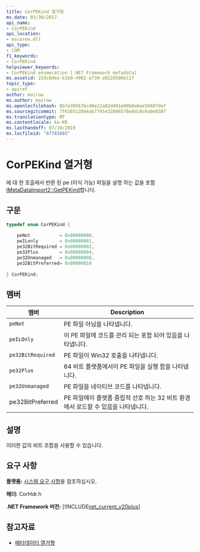 ```yaml
---
title: CorPEKind 열거형
ms.date: 03/30/2017
api_name:
- CorPEKind
api_location:
- mscoree.dll
api_type:
- COM
f1_keywords:
- CorPEKind
helpviewer_keywords:
- CorPEKind enumeration [.NET Framework metadata]
ms.assetid: 22dc6dea-b1b9-4982-a730-a022d586b117
topic_type:
- apiref
author: mairaw
ms.author: mairaw
ms.openlocfilehash: 0bfe30567bcd8e22a82d401e00b0a6ee50407def
ms.sourcegitcommit: 7f616512044ab7795e32806578e8dc0c6a0e038f
ms.translationtype: MT
ms.contentlocale: ko-KR
ms.lasthandoff: 07/10/2019
ms.locfileid: "67781665"
---
```

# <a name="corpekind-enumeration"></a>CorPEKind 열거형
에 대 한 호출에서 반환 된 pe (이식 가능) 파일을 설명 하는 값을 포함 [IMetaDataImport2::GetPEKind](../../../../docs/framework/unmanaged-api/metadata/imetadataimport2-getpekind-method.md)합니다.  
  
## <a name="syntax"></a>구문  
  
```cpp  
typedef enum CorPEKind {  
  
    peNot           = 0x00000000,  
    peILonly        = 0x00000001,  
    pe32BitRequired = 0x00000002,  
    pe32Plus        = 0x00000004,  
    pe32Unmanaged   = 0x00000008,  
    pe32BitPreferred= 0x00000010  
  
} CorPEKind;  
```  
  
## <a name="members"></a>멤버  
  
|멤버|Description|  
|------------|-----------------|  
|`peNot`|PE 파일 아님을 나타냅니다.|  
|`peILOnly`|이 PE 파일에 코드를 관리 되는 포함 되어 있음을 나타냅니다.|  
|`pe32BitRequired`|PE 파일이 Win32 호출을 나타냅니다.|  
|`pe32Plus`|64 비트 플랫폼에서이 PE 파일을 실행 함을 나타냅니다.|  
|`pe32Unmanaged`|PE 파일을 네이티브 코드를 나타냅니다.|  
|pe32BitPreferred|PE 파일에이 플랫폼 중립적 선호 하는 32 비트 환경에서 로드할 수 있음을 나타냅니다.|  
  
## <a name="remarks"></a>설명  
 이러한 값의 비트 조합을 사용할 수 있습니다.  
  
## <a name="requirements"></a>요구 사항  
 **플랫폼:** [시스템 요구 사항](../../../../docs/framework/get-started/system-requirements.md)을 참조하십시오.  
  
 **헤더:** CorHdr.h  
  
 **.NET Framework 버전:** [!INCLUDE[net_current_v20plus](../../../../includes/net-current-v20plus-md.md)]  
  
## <a name="see-also"></a>참고자료

- [메타데이터 열거형](../../../../docs/framework/unmanaged-api/metadata/metadata-enumerations.md)
